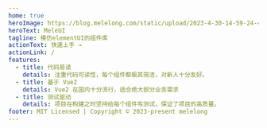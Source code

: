 ```yaml
---
home: true
heroImage: https://blog.melelong.com/static/upload/2023-4-30-14-59-24-427-472cf.webp
heroText: MeleUI
tagline: 模仿elementUI的组件库
actionText: 快速上手 →
actionLink: /
features:
  - title: 代码易读
    details: 注重代码可读性，每个组件都极其简洁，对新人十分友好。
  - title: 基于 Vue2
    details: Vue2 在国内十分流行，适合绝大部分业务需求
  - title: 测试驱动
    details: 项目在构建之时坚持给每个组件写测试，保证了项目的高质量。
footer: MIT Licensed | Copyright © 2023-present melelong
---
```

